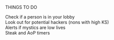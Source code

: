 THINGS TO DO

Check if a person is in your lobby  
Look out for potential hackers  (nons with high KS)  
Alerts if mystics are low lives  
Steak and AoP timers  
